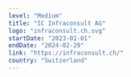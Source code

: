 ```yaml
---
level: "Medium"
title: "IC Infraconsult AG"
logo: "infraconsult.ch.svg"
startDate: "2023-01-01"
endDate: "2024-02-29"
link: "https://infraconsult.ch/"
country: "Switzerland"
---
```

